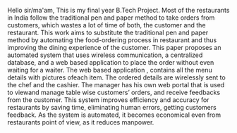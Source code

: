 Hello sir/ma'am,
This is my final year B.Tech Project.
Most of the restaurants in India follow the traditional pen and paper method to take orders from customers, which wastes a lot of time of both, the customer and the restaurant. This work aims to substitute the traditional pen and paper method by automating the food-ordering process in restaurant and thus improving the dining experience of the customer. This paper proposes an automated system that uses wireless communication, a centralized database, and a web based application to place the order without even waiting for a waiter.
The web based application , contains all the menu details with pictures ofeach item. The ordered details are wirelessly sent to the chef and the cashier. The manager has his own web portal that is used to viewand manage table wise customers’ orders, and receive feedbacks
from the customer. This system improves efficiency and accuracy for restaurants by saving time, eliminating human errors, getting
customers feedback. As the system is automated, it becomes economical even from restaurants point of view, as it reduces
manpower.
